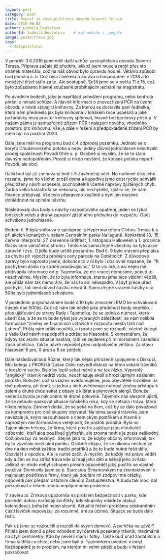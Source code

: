 ```yaml
---
layout: post
category: post
title: Report ze zastupitelstva obvodu Severní Terasa  
date: 2019-06-04
author: Ludmila Beutelová
authorId: ludmila.beutelova    # uid nekoho z _people
image: posts/trava.jpg
tags:
  - Zatupitelstvo
---
```


V pondělí 3.6.2019 jsme měli další schůzi zastupitelstva obvodu Severní Terasa. Příprava začala již předtím, jelikož jsem musela projít přes sto stránek materiálu, což na náš obvod bylo opravdu hodně. Většinu způsobil bod jednání č. 5. Což byla závěrečná zpráva o hospodaření v 2018 a to množství čísel stálo za to. Ale postupně. Sešli jsme se v počtu 11 z 15, což bylo způsobeno hlavně současně probíhajícím jednání na magistrátu. 

Po úvodním bodech, jako je například schválení programu, nebo kontrola plnění z minulé schůze. A hlavně informaci o znovuzřízení PČR na území obvodu v místě stávající knihovny. Za kterou se dostavila paní ředitelka, která nám přednesla jak byla knihovna v loňském roce úspěšná a jaké požadavky musí prostor knihovny splňovat, hlavně bezbariérový přístup. V našem zájmu je samozřejmě zřízení PČR i nalezení nového, vhodného prostoru pro knihovnu. Vše je dále v řešení a předpokládané zřízení PČR by mělo být na podzim 2020.

Dále jsme měli na programu bod č.4 odprodej pozemku. Jednalo se o koryto Chuderovského potoka a nebyl jediný důvod jednohlasně neschválit prodej společnosti Povodí Ohře s. p. Osobně si myslím, že se to stalo dávným nedopatřením. Prostě si nikdo nevšiml, že kousek potoka nepatří Povodí, ale obci.

Další bod byl již zmiňovaný bod č.5 Závěrečný účet. No upřímně díky jeho rozsahu, jsme ho všichni prošli doma a kupodivu jsme dost rychle schválili předložený návrh usnesení, pochopitelně včetně nápravy zjištěných chyb. Žádná velká katastrofa se nekonala, nic nechybělo, zjistilo se, že nám finance přebývají. Vše bylo připraveno kvalitně a nyní jen musíme dohlédnout na splnění návrhu. 

Následovaly dva body s návrhy rozpočtového opatření, jeden se týkal loňských voleb a druhý zapojení zjištěného přebytku do rozpočtu. Opět schváleno jednohlasně. 

Bodem č. 8 byla smlouva o spolupráci s Hypermarketem Globus Trmice k.s. při akcích konaných v našem Centrálním parku Na laguně. Konkrétně 13.-15. června Interporta, 27. července Grillfest, 1. listopadu Halloween a 1. prosince Rozsvícení vánočního stromu. Tímto vás samozřejmě všechny na tyto akce zároveň i zvu. O jídlo bude určitě postaráno.
Bod č. 9 bylo vrácení přeplatku za chybu při výpočtu prodejní ceny parcely na Doběticích. Z důvodové zprávy bylo naprosto jasné, dokonce to v ní bylo i doslovně napsané, že: "K pochybení došlo na straně prodávajícího." O to víc mě, a asi nejen mě, překvapila informace od p. Tajemníka, že nic vracet nemusíme, pokud to neschválíme. Myslím, že to byla informace, kterou jsme sice všichni věděli, ale přišla nám tak nemorální, že nás to ani nenapadlo. Vždyť přece úřad pochybil, tak není důvod částku nevrátit. Samozřejmě vrácení částky cca 50tis bylo jednohlasně schváleno. 

V posledním projednáváném bodě č.10  bylo zmocnění RMO ke schválovaní částek nad 500tis. Což už nám tak hezké jako předchozí body nepřišlo. I přes ujišťování ze strany Rady i Tajemníka, že se jedná o nutnost, která ušetří čas, a že se to bude týkat jen vybraných záležitostí, se nám nelíbila formulace "změny ve finančních vztazích k rozpočtu města Ústí nad Labem". Přišla nám příliš neurčitá, a i proto jsme se rozhodli, včetně kolegů z Vaše Ústí návrh nepodpořit a zdržet se hlasování. S komentářem, že kdyby tak akutní situace nastala, rádi se sejdeme při mimořádném zasedání Zastupitelstva. Takže návrh neprošel přes nadpoloviční většinu. Za stavu hlasování 6 pro, 0 proti a 5 se zdrželo. 

Dále následoval bod Různé, který tak nějak přirozeně spojujeme s Diskuzí. Můj kolega z PRO!Ústí Dušan Oslej rozvedl diskuzi na téma sekání trávníků v hrozícím suchu. Bylo by lepší sekat méně a ne tak nízko. Vyprahlý "anglický" trávník nedrží vodu, neochlazuje okolí a hrozí úplným spálením porostu. Bohužel, což si všichni uvědomujeme, jsou obyvatelé rozděleni na dvě poloviny, při čemž si jedna z nich uvědomuje nutnost změny přístupu k zeleni a druhá chce sekat z obavy z klíšťat a plynových alergií. Bohužel vedení obvodu je nakloněno té druhé polovině. Tajemník nás alespoň ujistil, že se nebude opakovat situace loňského roku, kdy se setkala i tráva, která nikde nebyla. Zároveň dodal, že se seká na 8cm, což by se dalo považovat za kompromis pro obě skupiny obyvatel. 
Na téma sekání trávníku jsem navázala já, svým nesouhlasem s chemickým postřikem a hlavně s naprostým neinformováním veřejnosti, že postřik probíhá. Bylo mi Tajemníkem řečeno, že firma, která postřik zajišťuje jsou dlouholetí odborníci, kteří sice používají glyfosfát, ale zrovna tenhle je zcela neškodný. Což považuji za nesmysl. Stejně jako to, že kdyby občany informovali, tak by to vyvolalo mezi nimi paniku. Osobně chápu, že se nikomu nechce ze dne na den měnit zažitou tradici postřiků a že to bude nutné řešit déle. Obzvlášť z opozice. Ale je nutné začít. A myslím, že každý má právo vědět kdy a čím se mu stříká tráva kde si hrají jeho děti a běhají jeho zvířata. Jelikož mi nikdo nebyl schopen přesně odpovědět jaký postřik se vlastně používá. Domluvila jsem se p. Starostou Šimanovským na zkontaktování s majitelem postřikové firmy, který jak doufám mi zodpoví mé otázky, odpovědi pak předám ostatním členům Zastupitelstva. A budu tak moci dál pokračovat v řešení tohoto nepříjemného problému. 

V závěru pí. Zrnková upozornila na problém bezpečnosti v parku, kde poslední dobou narůstají konflikty, kdy skupinky mládeže atakují kolemjdoucí, bohužel nejen slovně. Aktuální řešení problému odstraněním části laviček nepovažuji za rozumné, ani za účinné. Situace se bude dále řešit. 

Pak už jsme se rozloučili a rozešli do svých domovů. A perlička na závěr? Přijela jsem domů a před vchodem byl čerstvě posekaný trávník, maximálně na čtyři centimetry! Kdo by nevěřil mám i fotky. Takže buď úřad zadal 8cm a firma si dělá co chce, nebo jsme byli p. Tajemníkem uvedeni v omyl. Každopádně je to problém, na kterém mi velmi záleží a budu v řešení pokračovat.
